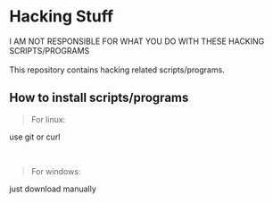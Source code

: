 # Hacking Stuff
I AM NOT RESPONSIBLE FOR WHAT YOU DO WITH THESE HACKING SCRIPTS/PROGRAMS
<br><br>
This repository contains hacking related scripts/programs.

## How to install scripts/programs
> For linux:
<p>use git or curl</p>
<br/>

> For windows:
<p>just download manually</p>
